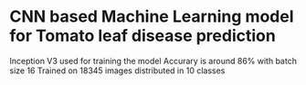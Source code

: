 # CNN based Machine Learning model for Tomato leaf disease prediction 
Inception V3 used for training the model
Accurary is around 86% with batch size 16
Trained on 18345 images distributed in 10 classes
